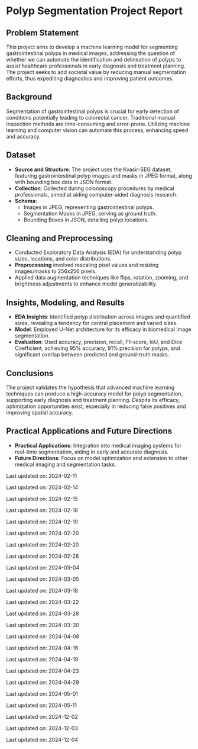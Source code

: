﻿# Polyp Segmentation Project Report

## Problem Statement
This project aims to develop a machine learning model for segmenting gastrointestinal polyps in medical images, addressing the question of whether we can automate the identification and delineation of polyps to assist healthcare professionals in early diagnosis and treatment planning. The project seeks to add societal value by reducing manual segmentation efforts, thus expediting diagnostics and improving patient outcomes.

## Background
Segmentation of gastrointestinal polyps is crucial for early detection of conditions potentially leading to colorectal cancer. Traditional manual inspection methods are time-consuming and error-prone. Utilizing machine learning and computer vision can automate this process, enhancing speed and accuracy.

## Dataset
- **Source and Structure**: The project uses the Kvasir-SEG dataset, featuring gastrointestinal polyp images and masks in JPEG format, along with bounding box data in JSON format.
- **Collection**: Collected during colonoscopy procedures by medical professionals, aimed at aiding computer-aided diagnosis research.
- **Schema**:
  - Images in JPEG, representing gastrointestinal polyps.
  - Segmentation Masks in JPEG, serving as ground truth.
  - Bounding Boxes in JSON, detailing polyp locations.

## Cleaning and Preprocessing
- Conducted Exploratory Data Analysis (EDA) for understanding polyp sizes, locations, and color distributions.
- **Preprocessing** involved rescaling pixel values and resizing images/masks to 256x256 pixels.
- Applied data augmentation techniques like flips, rotation, zooming, and brightness adjustments to enhance model generalizability.

## Insights, Modeling, and Results
- **EDA Insights**: Identified polyp distribution across images and quantified sizes, revealing a tendency for central placement and varied sizes.
- **Model**: Employed U-Net architecture for its efficacy in biomedical image segmentation.
- **Evaluation**: Used accuracy, precision, recall, F1-score, IoU, and Dice Coefficient, achieving 95% accuracy, 91% precision for polyps, and significant overlap between predicted and ground-truth masks.

## Conclusions
The project validates the hypothesis that advanced machine learning techniques can produce a high-accuracy model for polyp segmentation, supporting early diagnosis and treatment planning. Despite its efficacy, optimization opportunities exist, especially in reducing false positives and improving spatial accuracy.

## Practical Applications and Future Directions
- **Practical Applications**: Integration into medical imaging systems for real-time segmentation, aiding in early and accurate diagnosis.
- **Future Directions**: Focus on model optimization and extension to other medical imaging and segmentation tasks.


Last updated on: 2024-02-11

Last updated on: 2024-02-14

Last updated on: 2024-02-15

Last updated on: 2024-02-18

Last updated on: 2024-02-19

Last updated on: 2024-02-20

Last updated on: 2024-02-20

Last updated on: 2024-02-28

Last updated on: 2024-03-04

Last updated on: 2024-03-05

Last updated on: 2024-03-18

Last updated on: 2024-03-22

Last updated on: 2024-03-28

Last updated on: 2024-03-30

Last updated on: 2024-04-08

Last updated on: 2024-04-16

Last updated on: 2024-04-19

Last updated on: 2024-04-23

Last updated on: 2024-04-29

Last updated on: 2024-05-01

Last updated on: 2024-05-11

Last updated on: 2024-12-02

Last updated on: 2024-12-03

Last updated on: 2024-12-04